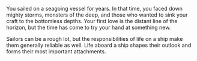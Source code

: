 You sailed on a seagoing vessel for years. In that
time, you faced down mighty storms, monsters of the
deep, and those who wanted to sink your craft to the
bottomless depths. Your first love is the distant line of
the horizon, but the time has come to try your hand
at something new.

Sailors can be a rough lot, but the responsibilities of
life on a ship make them generally reliable as well. Life
aboard a ship shapes their outlook and forms their most
important attachments.
